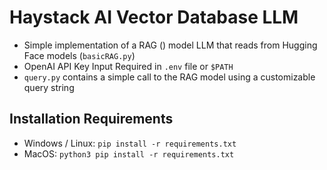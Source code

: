# Haystack AI Vector Database LLM
- Simple implementation of a RAG () model LLM that reads from Hugging Face models (`basicRAG.py`)
- OpenAI API Key Input Required in `.env` file or `$PATH`
- `query.py` contains a simple call to the RAG model using a customizable query string

## Installation Requirements
- Windows / Linux: `pip install -r requirements.txt`
- MacOS: `python3 pip install -r requirements.txt`